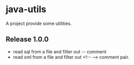 # java-utils
A project provide some utilities.

## Release 1.0.0

* read sql from a file and filter out *\-\-* comment
* read xml from a file and filter out *\<!\-\-  \-\-\>* comment pair.
